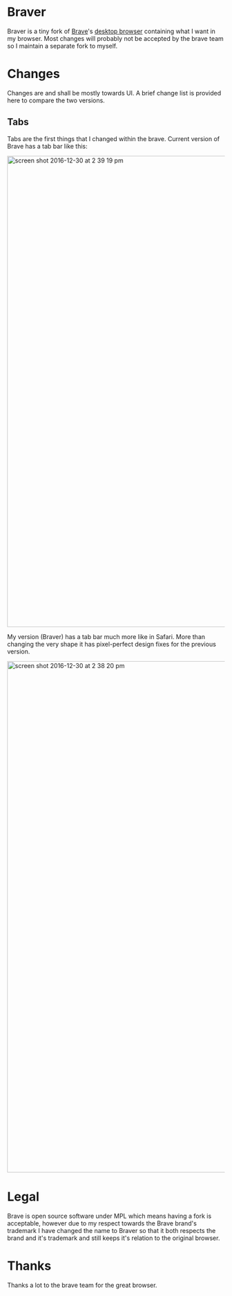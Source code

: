 
# Braver
Braver is a tiny fork of [Brave](www.brave.com)'s [desktop browser](https://github.com/brave/browser-laptop) containing what I want in my browser. Most changes will probably not be accepted by the brave team so I maintain a separate fork to myself.


# Changes
Changes are and shall be mostly towards UI. A brief change list is provided here to compare the two versions.

## Tabs
Tabs are the first things that I changed within the brave. Current version of Brave has a tab bar like this:

<img width="1090" alt="screen shot 2016-12-30 at 2 39 19 pm" src="https://cloud.githubusercontent.com/assets/2157285/21564456/19355174-cea3-11e6-97eb-44a21bb3c9e5.png">

My version (Braver) has a tab bar much more like in Safari. More than changing the very shape it has pixel-perfect design fixes for the previous version.

<img width="1183" alt="screen shot 2016-12-30 at 2 38 20 pm" src="https://cloud.githubusercontent.com/assets/2157285/21564455/18fefe8a-cea3-11e6-9b34-bb3ed888126d.png">

# Legal
Brave is open source software under MPL which means having a fork is acceptable, however due to my respect towards the Brave brand's trademark I have changed the name to Braver so that it both respects the brand and it's trademark and still keeps it's relation to the original browser.

# Thanks
Thanks a lot to the brave team for the great browser.